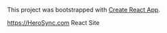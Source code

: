 This project was bootstrapped with [Create React App](https://github.com/facebook/create-react-app).

https://HeroSync.com React Site

